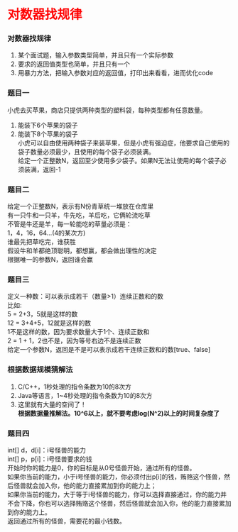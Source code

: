 # <font color="red">**对数器找规律**</font>

### 对数器找规律  
1. 某个面试题，输入参数类型简单，并且只有一个实际参数  
2. 要求的返回值类型也简单，并且只有一个  
3. 用暴力方法，把输入参数对应的返回值，打印出来看看，进而优化code  


### 题目一
小虎去买苹果，商店只提供两种类型的塑料袋，每种类型都有任意数量。  
1. 能装下6个苹果的袋子  
2. 能装下8个苹果的袋子  
小虎可以自由使用两种袋子来装苹果，但是小虎有强迫症，他要求自己使用的袋子数量必须最少，且使用的每个袋子必须装满。  
给定一个正整数N，返回至少使用多少袋子。如果N无法让使用的每个袋子必须装满，返回-1  


### 题目二
给定一个正整数N，表示有N份青草统一堆放在仓库里  
有一只牛和一只羊，牛先吃，羊后吃，它俩轮流吃草  
不管是牛还是羊，每一轮能吃的草量必须是：  
1，4，16，64…(4的某次方)  
谁最先把草吃完，谁获胜  
假设牛和羊都绝顶聪明，都想赢，都会做出理性的决定  
根据唯一的参数N，返回谁会赢  


### 题目三
定义一种数：可以表示成若干（数量>1）连续正数和的数  
比如:  
5 = 2+3，5就是这样的数  
12 = 3+4+5，12就是这样的数  
1不是这样的数，因为要求数量大于1个、连续正数和  
2 = 1 + 1，2也不是，因为等号右边不是连续正数  
给定一个参数N，返回是不是可以表示成若干连续正数和的数[true、false]  


### 根据数据规模猜解法
1. C/C++，1秒处理的指令条数为10的8次方  
2. Java等语言，1~4秒处理的指令条数为10的8次方  
3. 这里就有大量的空间了！  
**根据数据量推解法。10^6以上，就不要考虑log(N^2)以上的时间复杂度了**  

### 题目四
int[] d，d[i]：i号怪兽的能力  
int[] p，p[i]：i号怪兽要求的钱  
开始时你的能力是0，你的目标是从0号怪兽开始，通过所有的怪兽。  
如果你当前的能力，小于i号怪兽的能力，你必须付出p[i]的钱，贿赂这个怪兽，然后怪兽就会加入你，他的能力直接累加到你的能力上；  
如果你当前的能力，大于等于i号怪兽的能力，你可以选择直接通过，你的能力并不会下降，你也可以选择贿赂这个怪兽，然后怪兽就会加入你，他的能力直接累加到你的能力上。   
返回通过所有的怪兽，需要花的最小钱数。  


